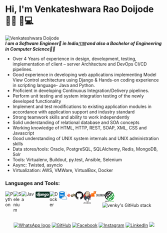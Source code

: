 # Hi, I'm Venkateshwara Rao Doijode 👋🏾 🏾‍💻

<img title="Venkateshwara Doijode" align="left" src="https://github.com/venkywarriors/venkywarriors/blob/master/output_Ae34Kd.gif"></a>
<br />
***I am a Software Engineer:briefcase: in India:india: and also a Bachelor of Engineering in Computer Science:man_student:***
- Over 4 Years of experience in design, development, testing, implementation of client – server Architecture and
DevOps CI/CD pipelines.
- Good experience in developing web applications implementing Model View Control architecture using Django &
Hands-on coding experience in scripting language- Java and Python.
- Proficient in developing Continuous Integration/Delivery pipelines.
- Perform unit testing and system integration testing of the newly developed functionality
- Implement and test modifications to existing application modules in accordance with application support and industry standard
- Strong teamwork skills and ability to work independently
- Solid understanding of relational database and SOA concepts
- Working knowledge of HTML, HTTP, REST, SOAP, XML, CSS and Javascript
- Good understanding of UNIX system internals and UNIX administration skills
- Data stores/tools: Oracle, PostgreSQL, SQLAlchemy, Redis, MongoDB, Solr
- Tools: Virtualenv, Buildout, py.test, Ansible, Selenium
- Async: Twisted, asyncio
- Virtualization: AWS, VMWare, VirtualBox, Docker

### Languages and Tools:
<p align="left">
<img align="left" title="Python" alt="Python" width="26px" src="http://www.pngmart.com/files/7/Python-PNG-Image.png" />
<img align="left" title="Selenium" alt="Selenium" width="26px" src="https://upload.wikimedia.org/wikipedia/commons/d/d5/Selenium_Logo.png" />
<img align="left" title="Java" alt="Java" width="45px" src="https://www.pinpng.com/pngs/m/668-6684224_java-hd-png-download.png" />
<img align="left" title="django" alt="django" width="45px" src="https://github.com/venkywarriors/venkywarriors/blob/master/Logos/django.png" />
<img align="left" title="Docker" alt="Docker" width="30px" src="https://cdn.freebiesupply.com/logos/large/2x/docker-logo-png-transparent.png" />
<img align="left" alt="SQL" title="SQL" width="26px" src="https://github.com/venkywarriors/venkywarriors/blob/master/Logos/sql.jpg" />
<img align="left" alt="Git" title="Git" width="26px" src="https://raw.githubusercontent.com/github/explore/80688e429a7d4ef2fca1e82350fe8e3517d3494d/topics/git/git.png" />
<img align="left" alt="GitHub" title="GitHub" width="26px" src="https://raw.githubusercontent.com/github/explore/78df643247d429f6cc873026c0622819ad797942/topics/github/github.png" />
<img align="left" title="jenkins" alt="jenkins" width="24px" src="https://github.com/venkywarriors/venkywarriors/blob/master/Logos/jenkins.png" />
<img align="left" title="zalenium" alt="zalenium" width="45px" src="https://github.com/venkywarriors/venkywarriors/blob/master/Logos/zalenium.png" />
<img align="left" title="Rest-assured" alt="Rest-assured" width="30px" src="https://github.com/venkywarriors/venkywarriors/blob/master/Logos/Rest-assured-logo.png" />
</p>
<br/>
<!-- <p align="center">
	<img title="venky's GitHub stack" src="https://github-readme-stats.vercel.app/api/?username=venkywarriors&show_icons=true&title_color=3380C4&icon_color=3380C4&text_color=edf2f7&bg_color=151515"></img>
</p> -->	
<p align="center">
	<img title="venky's GitHub stack" align="center" src="https://github-readme-stats.vercel.app/api?username=venkywarriors&show_icons=true&hide_border=true" />
</p> 
<br/>
<p align="center">
	<a title="WhatsApp" href="https://commons.wikimedia.org/wiki/File:WhatsApp_logo.svg"><img width="80" alt="WhatsApp logo" src="https://upload.wikimedia.org/wikipedia/commons/thumb/f/f7/WhatsApp_logo.svg/128px-WhatsApp_logo.svg.png"></a>
	<a title="github" href="https://github.com/venkywarriors"><img src="https://img.shields.io/github/followers/venkywarriors.svg?label=GitHub&style=social" alt="GitHub"></a>
	<a title="facebook" href="https://www.facebook.com/619venky"><img src="https://img.shields.io/badge/Facebook-lightblue?style=flat&logo=facebook" alt="Facebook"></a> 
	<a title="Instagram" href="https://www.instagram.com/venkateshwara_rao/"><img src="https://img.shields.io/badge/Instagram-lightpink?style=flat&logo=Instagram" alt="Instagram"></a>
	<a title="linkedin" href="https://in.linkedin.com/in/venkateshwara-doijode"><img src="https://img.shields.io/badge/LinkedIn--_.svg?style=social&logo=linkedin" alt="LinkedIn"></a>
	<a title="Telegram Messenger" href="https://commons.wikimedia.org/wiki/File:Telegram_logo.svg"><img width="20" src="https://upload.wikimedia.org/wikipedia/commons/thumb/8/82/Telegram_logo.svg/512px-Telegram_logo.svg.png"></a>
</p>

